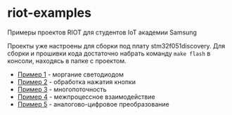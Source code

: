 # riot-examples
Примеры проектов RIOT для студентов IoT академии Samsung

Проекты уже настроены для сборки под плату stm32f051discovery.
Для сборки и прошивки кода достаточно набрать команду `make flash` в консоли, находясь в папке с проектом.

* [Пример 1](01blink) - моргание светодиодом
* [Пример 2](02button) - обработка нажатия кнопки
* [Пример 3](03threads) - многопоточность
* [Пример 4](04ipc) - межпроцессное взаимодействие
* [Пример 5](04adc) - аналогово-цифровое преобразование
